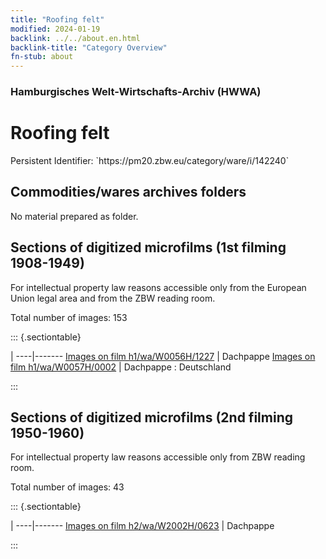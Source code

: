 ```yaml
---
title: "Roofing felt"
modified: 2024-01-19
backlink: ../../about.en.html
backlink-title: "Category Overview"
fn-stub: about
---
```


### Hamburgisches Welt-Wirtschafts-Archiv (HWWA)

# Roofing felt

<div class="hint">Persistent Identifier: `https://pm20.zbw.eu/category/ware/i/142240`</div>







## Commodities/wares archives folders





No material prepared as folder.



<a id="filmsections" />

## Sections of digitized microfilms (1st filming 1908-1949)

<p>For intellectual property law reasons accessible only from the European Union legal area and from the ZBW reading room.</p>



<p>Total number of images: 153</p>




::: {.sectiontable}

 | 
----|-------
<a class="btn" href="https://pm20.zbw.eu/film/h1/wa/W0056H/1227" rel="nofollow">Images on film h1/wa/W0056H/1227</a> | Dachpappe
<a class="btn" href="https://pm20.zbw.eu/film/h1/wa/W0057H/0002" rel="nofollow">Images on film h1/wa/W0057H/0002</a> | Dachpappe : Deutschland


:::




## Sections of digitized microfilms (2nd filming 1950-1960)

<p>For intellectual property law reasons accessible only from ZBW reading room.</p>



<p>Total number of images: 43</p>




::: {.sectiontable}

 | 
----|-------
<a class="btn" href="https://pm20.zbw.eu/film/h2/wa/W2002H/0623" rel="nofollow">Images on film h2/wa/W2002H/0623</a> | Dachpappe


:::
















